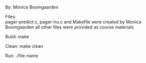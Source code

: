 By: Monica Boomgaarden

Files:	
	pager-predict.c, pager-lru.c and Makefile were created by Monica Boomgaarden all other files were provided as course materials

Build: 
	make

Clean: 
	make clean

Run:
	./file-name




